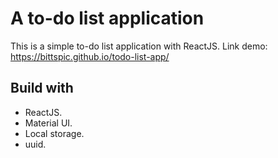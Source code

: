 # A to-do list application
This is a simple to-do list application with ReactJS. Link demo: https://bittspic.github.io/todo-list-app/
## Build with
- ReactJS.
- Material UI.
- Local storage.
- uuid.
